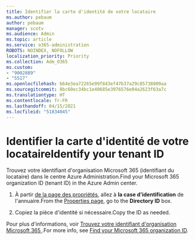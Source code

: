 ```yaml
---
title: Identifier la carte d'identité de votre locataire
ms.author: pebaum
author: pebaum
manager: scotv
ms.audience: Admin
ms.topic: article
ms.service: o365-administration
ROBOTS: NOINDEX, NOFOLLOW
localization_priority: Priority
ms.collection: Adm_O365
ms.custom:
- "9002889"
- "5517"
ms.openlocfilehash: b64e3ea72265e99f843ef47b37a29c85738009aa
ms.sourcegitcommit: 8bc60ec34bc1e40685e3976576e04a2623f63a7c
ms.translationtype: HT
ms.contentlocale: fr-FR
ms.lasthandoff: 04/15/2021
ms.locfileid: "51834045"
---
```

# <a name="identify-your-tenant-id"></a><span data-ttu-id="cfe4a-102">Identifier la carte d'identité de votre locataire</span><span class="sxs-lookup"><span data-stu-id="cfe4a-102">Identify your tenant ID</span></span>

<span data-ttu-id="cfe4a-103">Trouvez votre identifiant d'organisation Microsoft 365 (identifiant du locataire) dans le centre Azure Administration.</span><span class="sxs-lookup"><span data-stu-id="cfe4a-103">Find your Microsoft 365 organization ID (tenant ID) in the Azure Admin center.</span></span>

1. <span data-ttu-id="cfe4a-104">À partir [de la page des propriétés](https://aka.ms/AzurePropertiesPage), allez à **la case d'identification** de l'annuaire.</span><span class="sxs-lookup"><span data-stu-id="cfe4a-104">From the [Properties page](https://aka.ms/AzurePropertiesPage), go to the **Directory ID** box.</span></span>

2. <span data-ttu-id="cfe4a-105">Copiez la pièce d'identité si nécessaire.</span><span class="sxs-lookup"><span data-stu-id="cfe4a-105">Copy the ID as needed.</span></span>

<span data-ttu-id="cfe4a-106">Pour plus d'informations, voir [Trouvez votre identifiant d'organisation Microsoft 365 ](https://docs.microsoft.com/onedrive/find-your-office-365-tenant-id).</span><span class="sxs-lookup"><span data-stu-id="cfe4a-106">For more info, see [Find your Microsoft 365 organization ID](https://docs.microsoft.com/onedrive/find-your-office-365-tenant-id).</span></span>
